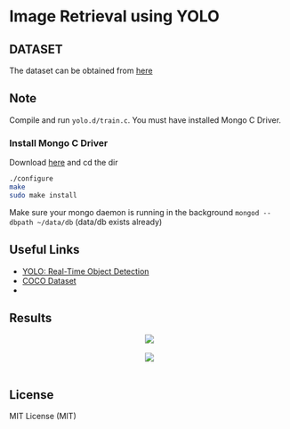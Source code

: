 # Image Retrieval using YOLO

## DATASET
The dataset can be obtained from [here](http://cocodataset.org/)

## Note
Compile and run `yolo.d/train.c`. You must have installed Mongo C Driver.

### Install Mongo C Driver
Download [here](http://mongoc.org/) and cd the dir

```bash
./configure
make
sudo make install
```

Make sure your mongo daemon is running in the background
`mongod --dbpath ~/data/db` (data/db exists already)

## Useful Links
* [YOLO: Real-Time Object Detection](https://pjreddie.com/darknet/yolo/)
* [COCO Dataset](http://cocodataset.org/#home)
*

## Results

<div align="center">
  <img src="https://www.dropbox.com/s/gvgt02besx9ix9i/img_yolo2.jpg?raw=1"><br /><br />
  <img src="https://www.dropbox.com/s/0w8vjp3de6zrwp7/img_yolo1.png?raw=1"><br /><br />
</div>


## License

MIT License (MIT)

